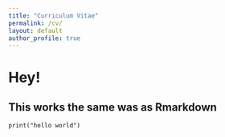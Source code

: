 ```yaml
---
title: "Curriculum Vitae"
permalink: /cv/
layout: default
author_profile: true
---
```


# Hey!

## This works the same was as Rmarkdown

```{r}
print("hello world")
```